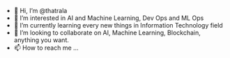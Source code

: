 - 👋 Hi, I’m @thatrala
- 👀 I’m interested in AI and Machine Learning, Dev Ops and ML Ops
- 🌱 I’m currently learning every new things in Information Technology field
- 💞️ I’m looking to collaborate on AI, Machine Learning, Blockchain, anything you want.
- 📫 How to reach me ...

<!---
thatrala/thatrala is a ✨ special ✨ repository because its `README.md` (this file) appears on your GitHub profile.
You can click the Preview link to take a look at your changes.
--->
